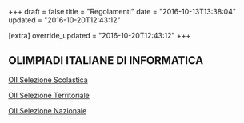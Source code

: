+++
draft = false
title = "Regolamenti"
date = "2016-10-13T13:38:04"
updated = "2016-10-20T12:43:12"

[extra]
override_updated = "2016-10-20T12:43:12"
+++
## OLIMPIADI ITALIANE DI INFORMATICA

[OII Selezione Scolastica](/oldsite/115/oii-regselscolastica_rev1-09%202010.pdf)

[OII Selezione Territoriale](<http://files/OII-RegSelTerritoriale%20(rev20-01-11).pdf>)

[OII Selezione Nazionale](/oldsite/115/OII-Reg_Sel_Nazionale.pdf)
